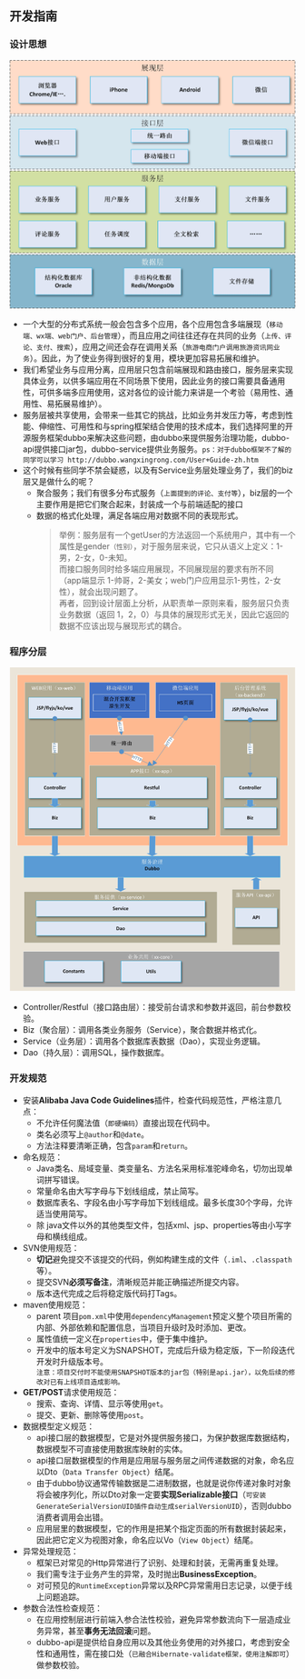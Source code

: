 ## 开发指南

### 设计思想
![img-w860](../res/smart-spring-框架分层.jpg)

* 一个大型的分布式系统一般会包含多个应用，各个应用包含多端展现（`移动端、wx端、web门户、后台管理`），而且应用之间往往还存在共同的业务（`上传、评论、支付、搜索`），应用之间还会存在调用关系（`旅游电商门户调用旅游资讯网业务`）。因此，为了使业务得到很好的复用，模块更加容易拓展和维护。
* 我们希望业务与应用分离，应用层只包含前端展现和路由接口，服务层来实现具体业务，以供多端应用在不同场景下使用，因此业务的接口需要具备通用性，可供多端多应用使用，这对各位的设计能力来讲是一个考验（易用性、通用性、易拓展易维护）。
* 服务层被共享使用，会带来一些其它的挑战，比如业务并发压力等，考虑到性能、伸缩性、可用性和与spring框架结合使用的技术成本，我们选择阿里的开源服务框架dubbo来解决这些问题，由dubbo来提供服务治理功能，dubbo-api提供接口jar包，dubbo-service提供业务服务。`ps：对于dubbo框架不了解的同学可以学习 http://dubbo.wangxingrong.com/User+Guide-zh.htm`
* 这个时候有些同学不禁会疑惑，以及有Service业务层处理业务了，我们的biz层又是做什么的呢？<br>
    + 聚合服务；我们有很多分布式服务（`上面提到的评论、支付等`），biz层的一个主要作用是把它们聚合起来，封装成一个与前端适配的接口
    + 数据的格式化处理，满足各端应用对数据不同的表现形式。
        > 举例：服务层有一个getUser的方法返回一个系统用户，其中有一个属性是gender`（性别）`，对于服务层来说，它只从语义上定义：1-男，2-女，0-未知。<br>而接口服务同时给多端应用展现，不同展现层的要求有所不同（app端显示 1-帅哥，2-美女；web门户应用显示1-男性，2-女性），就会出现问题了。<br>再者，回到设计层面上分析，从职责单一原则来看，服务层只负责业务数据（返回 1，2，0）与具体的展现形式无关，因此它返回的数据不应该出现与展现形式的耦合。
    
### 程序分层
![img-w860](../res/smart-spring-程序分层.jpg)

* Controller/Restful（接口路由层）：接受前台请求和参数并返回，前台参数校验。
* Biz（聚合层）：调用各类业务服务（Service），聚合数据并格式化。
* Service（业务层）：调用各个数据库表数据（Dao），实现业务逻辑。
* Dao（持久层）：调用SQL，操作数据库。

### 开发规范
* 安装**Alibaba Java Code Guidelines**插件，检查代码规范性，严格注意几点：
    + 不允许任何魔法值（`即硬编码`）直接出现在代码中。
    + 类名必须写上`@author`和`@date`。
    + 方法注释要清晰正确，包含`param`和`return`。
* 命名规范：
    + Java类名、局域变量、类变量名、方法名采用标准驼峰命名，切勿出现单词拼写错误。
    + 常量命名由大写字母与下划线组成，禁止简写。
    + 数据库表名、字段名由小写字母加下划线组成。最多长度30个字母，允许适当使用简写。
    + 除 java文件以外的其他类型文件，包括xml、jsp、properties等由小写字母和横线组成。
* SVN使用规范：
    + **切记**避免提交不该提交的代码，例如构建生成的文件（`.iml`、`.classpath`等）。
    + 提交SVN**必须写备注**，清晰规范并能正确描述所提交内容。
    + 版本迭代完成之后将稳定版代码打Tags。
* maven使用规范：
    + parent 项目`pom.xml`中使用`dependencyManagement`预定义整个项目所需的内部、外部依赖和配置信息，当项目升级时及时添加、更改。
    + 属性值统一定义在`properties`中，便于集中维护。
    + 开发中的版本号定义为SNAPSHOT，完成后升级为稳定版，下一阶段迭代开发时升级版本号。<br>`注意：项目交付时不能使用SNAPSHOT版本的jar包（特别是api.jar），以免后续的修改对已有上线项目造成影响。`
* **GET/POST**请求使用规范：
    + 搜索、查询、详情、显示等使用`get`。
    + 提交、更新、删除等使用`post`。
* 数据模型定义规范：
    + api接口层的数据模型，它是对外提供服务接口，为保护数据库数据结构，数据模型不可直接使用数据库映射的实体。
    + api接口层数据模型的作用是应用层与服务层之间传递数据的对象，命名应以Dto（`Data Transfer Object`）结尾。
    + 由于dubbo协议通常传输数据是二进制数据，也就是说你传递对象时对象将会被序列化，所以Dto对象一定要**实现Serializable接口**（`可安装GenerateSerialVersionUID插件自动生成serialVersionUID`），否则dubbo消费者调用会出错。
    + 应用层里的数据模型，它的作用是把某个指定页面的所有数据封装起来，因此把它定义为视图对象，命名应以Vo（`View Object`）结尾。
* 异常处理规范：
    + 框架已对常见的Http异常进行了识别、处理和封装，无需再重复处理。
    + 我们需专注于业务产生的异常，及时抛出**BusinessException**。
    + 对可预见的`RuntimeException`异常以及RPC异常需用日志记录，以便于线上问题追踪。
* 参数合法性检查规范：
    + 在应用控制层进行前端入参合法性校验，避免异常参数流向下一层造成业务异常，甚至**事务无法回滚**问题。
    + dubbo-api是提供给自身应用以及其他业务使用的对外接口，考虑到安全性和通用性，需在接口处（`已融合Hibernate-validate框架，使用注解即可`）做参数校验。





